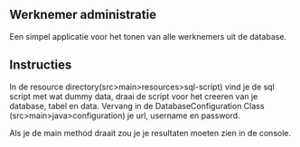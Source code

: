 ## Werknemer administratie

Een simpel applicatie voor het tonen van alle werknemers uit de database.

## Instructies
In de resource directory(src>main>resources>sql-script) vind je de sql script met wat dummy data, draai
de script voor het creeren van je database, tabel en data.
Vervang in de DatabaseConfiguration Class (src>main>java>configuration) je url, username en password.

Als je de main method draait zou je je resultaten moeten zien in de console.
